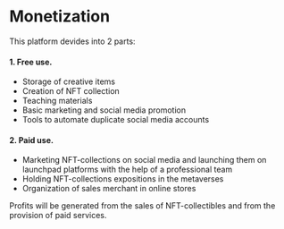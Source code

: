 # Monetization

This platform devides into 2 parts:

#### 1. Free use.

* Storage of creative items
* Creation of NFT collection
* Teaching materials
* Basic marketing and social media promotion
* Tools to automate duplicate social media accounts

#### 2. Paid use.

* Marketing NFT-collections on social media and launching them on launchpad platforms with the help of a professional team
* Holding NFT-collections expositions in the metaverses
* Organization of sales merchant in online stores

Profits will be generated from the sales of NFT-collectibles and from the provision of paid services.
